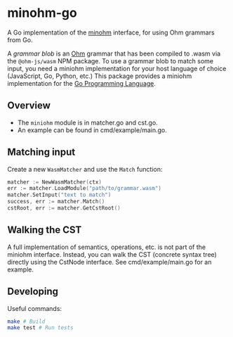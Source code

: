 # minohm-go

A Go implementation of the [minohm][] interface, for using Ohm grammars from Go.

A _grammar blob_ is an [Ohm][] grammar that has been compiled to .wasm via the `@ohm-js/wasm` NPM package. To use a grammar blob to match some input, you need a miniohm implementation for your host language of choice (JavaScript, Go, Python, etc.) This package provides a miniohm implementation for the [Go Programming Language][go].

[minohm]: https://github.com/ohmjs/ohm/blob/main/doc/design/miniohm.md
[Ohm]: https://ohmjs.org
[go]: https://go.dev/

## Overview

- The `miniohm` module is in matcher.go and cst.go.
- An example can be found in cmd/example/main.go.

## Matching input

Create a new `WasmMatcher` and use the `Match` function:

```go
matcher := NewWasmMatcher(ctx)
err := matcher.LoadModule("path/to/grammar.wasm")
matcher.SetInput("text to match")
success, err := matcher.Match()
cstRoot, err := matcher.GetCstRoot()
```

## Walking the CST

A full implementation of semantics, operations, etc. is not part of the miniohm interface. Instead, you can walk the CST (concrete syntax tree) directly using the CstNode interface. See cmd/example/main.go for an example.

## Developing

Useful commands:

```sh
make # Build
make test # Run tests
```
